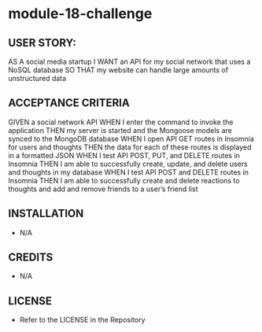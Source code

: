 # module-18-challenge



## USER STORY:

AS A social media startup
I WANT an API for my social network that uses a NoSQL database
SO THAT my website can handle large amounts of unstructured data


## ACCEPTANCE CRITERIA

GIVEN a social network API
WHEN I enter the command to invoke the application
THEN my server is started and the Mongoose models are synced to the MongoDB database
WHEN I open API GET routes in Insomnia for users and thoughts
THEN the data for each of these routes is displayed in a formatted JSON
WHEN I test API POST, PUT, and DELETE routes in Insomnia
THEN I am able to successfully create, update, and delete users and thoughts in my database
WHEN I test API POST and DELETE routes in Insomnia
THEN I am able to successfully create and delete reactions to thoughts and add and remove friends to a user’s friend list


## INSTALLATION

* N/A


## CREDITS

* N/A


## LICENSE

* Refer to the LICENSE in the Repository
